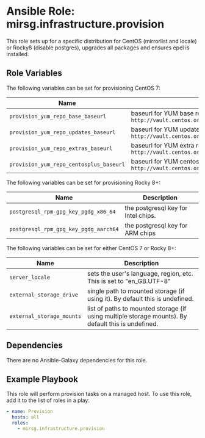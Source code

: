 # Ansible Role: mirsg.infrastructure.provision

This role sets up for a specific distribution for CentOS (mirrorlist and locale)
or Rocky8 (disable postgres), upgrades all packages and ensures epel is
installed.

## Role Variables

The following variables can be set for provisioning CentOS 7:

| Name                                    | Description                                                                                                       |
| --------------------------------------- | ----------------------------------------------------------------------------------------------------------------- |
| `provision_yum_repo_base_baseurl`       | baseurl for YUM base repo. Defaults to `http://vault.centos.org/centos/$releasever/os/$basearch/`                 |
| `provision_yum_repo_updates_baseurl`    | baseurl for YUM updates repo updates. Defaults to `http://vault.centos.org/centos/$releasever/updates/$basearch/` |
| `provision_yum_repo_extras_baseurl`     | baseurl for YUM extra repo extras. Defaults to `http://vault.centos.org/centos/$releasever/extras/$basearch/`     |
| `provision_yum_repo_centosplus_baseurl` | baseurl for YUM centosplus repo. Defaults to `http://vault.centos.org/centos/$releasever/centosplus/$basearch/`   |

The following variables can be set for provisioning Rocky 8+:

| Name                                  | Description                         |
| ------------------------------------- | ----------------------------------- |
| `postgresql_rpm_gpg_key_pgdg_x86_64`  | the postgresql key for Intel chips. |
| `postgresql_rpm_gpg_key_pgdg_aarch64` | the postgresql key for ARM chips    |

The following variables can be set for either CentOS 7 or Rocky 8+:

| Name                      | Description                                                                                        |
| ------------------------- | -------------------------------------------------------------------------------------------------- |
| `server_locale`           | sets the user's language, region, etc. This is set to "en_GB.UTF-8"                                |
| `external_storage_drive`  | single path to mounted storage (if using it). By default this is undefined.                        |
| `external_storage_mounts` | list of paths to mounted storage (if using multiple storage mounts). By default this is undefined. |

## Dependencies

There are no Ansible-Galaxy dependencies for this role.

## Example Playbook

This role will perform provision tasks on a managed host. To use this role, add
it to the list of roles in a play:

```yaml
- name: Provision
  hosts: all
  roles:
    - mirsg.infrastructure.provision
```
